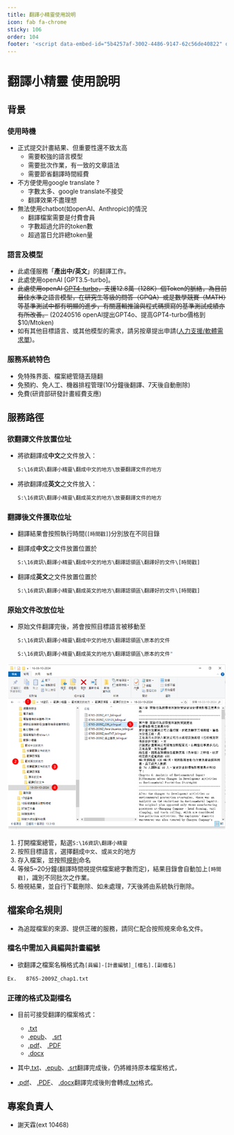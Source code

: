 ```yaml
---
title: 翻譯小精靈使用說明
icon: fab fa-chrome
sticky: 106
order: 104
footer: '<script data-embed-id="5b4257af-3002-4486-9147-62c56de40822" data-base-api-url="https://eng06.sinotech-eng.com:3015/api/embed" data-position="bottom-left" data-chat-icon="support"  src="anythingllm-chat-widget.min.js"></script><script src="https://busuanzi.ibruce.info/pintuer/1.0/pintuer.mini.js"></script><script src="https://busuanzi.ibruce.info/respond/1.4.2/respond.min.js"></script><script async src="https://busuanzi.ibruce.info/busuanzi/2.3/busuanzi.pure.mini.js"></script><p class="text-small text-grey-dk-100 mb-0"><i class="fa fa-eye"></i> <span id="busuanzi_container_page_pv">  <span id="busuanzi_value_page_pv"> </span>  views &emsp;</span><i class="fa fa-earth"></i> <span id="busuanzi_container_site_pv"> <span id="busuanzi_value_site_pv"> </span>  site_visits &emsp;</span><i class="fa fa-user"></i><span id="busuanzi_container_site_uv"> <span id="busuanzi_value_site_uv"></span> visitors</span></p>'
---
```



# 翻譯小精靈 使用說明

## 背景

### 使用時機

- 正式提交計畫結果、但重要性還不致太高
  - 需要較強的語言模型
  - 需要批次作業，有一致的文章語法
  - 需要節省翻譯時間經費
- 不方便使用google translate ?
  - 字數太多、google translate不接受
  - 翻譯效果不盡理想
- 無法使用chatbot(如openAI、Anthropic)的情況
  - 翻譯檔案需要是付費會員
  - 字數超過允許的token數
  - 超過當日允許總token量

### 語言及模型

- 此處僅服務「**產出中/英文**」的翻譯工作。
- 此處使用openAI [GPT3.5-turbo]。
- ~~此處使用openAI [GPT4-turbo](https://www.ithome.com.tw/news/162281)，支援12.8萬（128K）個Token的脈絡，為目前最佳水準之語言模型，在研究生等級的問答（GPQA）或是數學競賽（MATH）等基準測試中都有明顯的進步，有關邏輯推論與程式碼撰寫的基準測試成績亦有所改善。~~ (20240516 openAI提出GPT4o、提高GPT4-turbo價格到$10/Mtoken)
- 如有其他目標語言、或其他模型的需求，請另按章提出申請([人力支援/軟體需求單](http://iiseng.sinotech-eng.com/SinoForm/download/0689004))。

### 服務系統特色

- 免特殊界面、檔案總管隨丟隨翻
- 免預約、免人工、機器排程管理(10分鐘後翻譯、7天後自動刪除)
- 免費(研資部研發計畫經費支應)

## 服務路徑

### 欲翻譯文件放置位址

- 將欲翻譯成**中文**之文件放入：

  ```bash
  S:\16資訊\翻譯小精靈\翻成中文的地方\放要翻譯文件的地方
  ```

- 將欲翻譯成**英文**之文件放入：

  ```bash
  S:\16資訊\翻譯小精靈\翻成英文的地方\放要翻譯文件的地方
  ```

### 翻譯後文件獲取位址

- 翻譯結果會按照執行時間(`[時間戳]`)分別放在不同目錄
- 翻譯成**中文**之文件放置位置於

  ```bash
  S:\16資訊\翻譯小精靈\翻成中文的地方\翻譯認領區\翻譯好的文件\[時間戳]
  ```

- 翻譯成**英文**之文件放置位置於

  ```bash
  S:\16資訊\翻譯小精靈\翻成英文的地方\翻譯認領區\翻譯好的文件\[時間戳]
  ```

### 原始文件改放位址

- 原始文件翻譯完後，將會按照目標語言被移動至

  ```bash
  S:\16資訊\翻譯小精靈\翻成中文的地方\翻譯認領區\原本的文件
  ```

  ```bash
  S:\16資訊\翻譯小精靈\翻成英文的地方\翻譯認領區\原本的文件"
  ```

![](emb_pngs/2024-05-13-13-10-20.png)

1. 打開檔案總管，點選`S:\16資訊\翻譯小精靈`
2. 按照目標語言，選擇翻成`中文`、或`英文`的地方
3. 存入檔案，並按照[規則](#檔名中需加入員編與計畫編號)命名
4. 等候5~20分鐘(翻譯時間視提供檔案總字數而定)，結果目錄會自動加上`[時間戳]`，識別不同批次之作業。
5. 檢視結果，並自行下載刪除、如未處理，7天後將由系統執行刪除。

## 檔案命名規則

- 為追蹤檔案的來源、提供正確的服務，請同仁配合按照規來命名文件。

### 檔名中需加入員編與計畫編號

-	欲翻譯之檔案名稱格式為`[員編]-[計畫編號]_[檔名].[副檔名]`

  ```bash
  Ex.	8765-2009Z_chap1.txt
  ```

### 正確的格式及副檔名

- 目前可接受翻譯的檔案格式：
  - [.txt]() 
  - [.epub]()、 [.srt]()
  - [.pdf]()、 [.PDF]()
  - [.docx]()

- 其中[.txt]()、[.epub]()、[.srt]()翻譯完成後，仍將維持原本檔案格式，
- [.pdf]()、 [.PDF]()、 [.docx]()翻譯完成後則會轉成[.txt]()格式。

## 專案負責人

- 謝天霖(ext 10468)
